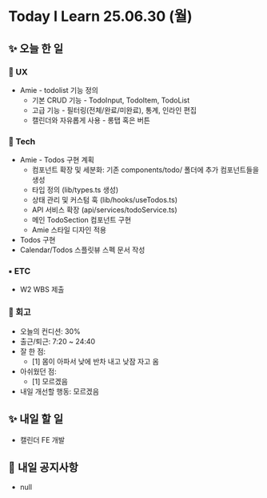 # Today I Learn 25.06.30 (월)

## ✨ 오늘 한 일
### 🔹 UX
 * Amie - todolist 기능 정의
    * 기본 CRUD 기능 - TodoInput, TodoItem, TodoList
    * 고급 기능 - 필터링(전체/완료/미완료), 통계, 인라인 편집
    * 캘린더와 자유롭게 사용 - 롱탭 혹은 버튼

### 🔸 Tech
 * Amie - Todos 구현 계획
    * 컴포넌트 확장 및 세분화: 기존 components/todo/ 폴더에 추가 컴포넌트들을 생성
    * 타입 정의 (lib/types.ts 생성)
    * 상태 관리 및 커스텀 훅 (lib/hooks/useTodos.ts)
    * API 서비스 확장 (api/services/todoService.ts)
    * 메인 TodoSection 컴포넌트 구현
    * Amie 스타일 디자인 적용
 * Todos 구현
 * Calendar/Todos 스플릿뷰 스펙 문서 작성

### ▪️ ETC
 * W2 WBS 제출

### 📍 회고
 * 오늘의 컨디션: 30%
 * 출근/퇴근: 7:20 ~ 24:40
 * 잘 한 점:
    * [1] 몸이 아파서 낮에 반차 내고 낮잠 자고 옴
 * 아쉬웠던 점: 
    * [1] 모르겠음
 * 내일 개선할 행동: 모르겠음


## ✨ 내일 할 일
 * 캘린더 FE 개발


## 📢 내일 공지사항
 * null